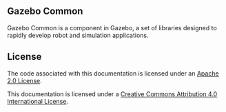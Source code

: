## Gazebo Common

Gazebo Common is a component in Gazebo, a set of libraries
designed to rapidly develop robot and simulation applications. 

## License

The code associated with this documentation is licensed under an [Apache 2.0 License](https://www.apache.org/licenses/LICENSE-2.0).

This documentation is licensed under a [Creative Commons Attribution 4.0 International License](http://creativecommons.org/licenses/by/4.0/).
